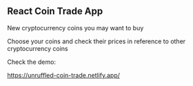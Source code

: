## React Coin Trade App

New cryptocurrency coins you may want to buy

Choose your coins and check their prices in reference to other cryptocurrency coins

Check the demo:

https://unruffled-coin-trade.netlify.app/

